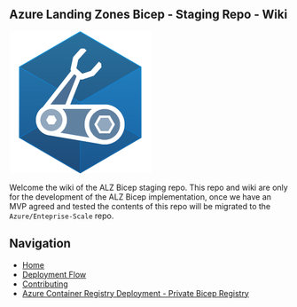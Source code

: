 <!-- markdownlint-disable -->
## Azure Landing Zones Bicep - Staging Repo - Wiki
<!-- markdownlint-restore -->

![Bicep Logo](media/bicep-logo.png)

Welcome the wiki of the ALZ Bicep staging repo. This repo and wiki are only for the development of the ALZ Bicep implementation, once we have an MVP agreed and tested the contents of this repo will be migrated to the `Azure/Enteprise-Scale` repo.

## Navigation

* [Home][wiki_home]
* [Deployment Flow][wiki_deployment_flow]
* [Contributing][wiki_contributing]
* [Azure Container Registry Deployment - Private Bicep Registry][wiki_acrdeploy]


 [//]: # (************************)
 [//]: # (INSERT LINK LABELS BELOW)
 [//]: # (************************)

<!--
The following link references should be copied from `_sidebar.md` in the `./docs/wiki/` folder.
Replace `./` with `https://github.com/Azure/terraform-azurerm-caf-enterprise-scale/wiki/` when copying to here.
-->

[wiki_home]:                                  https://github.com/Azure/ALZ-Bicep/wiki/home "Wiki - Home"
[wiki_deployment_flow]:                            https://github.com/Azure/ALZ-Bicep/wiki/DeploymentFlow "Wiki - Deployment Flow"
[wiki_contributing]:                          https://github.com/Azure/ALZ-Bicep/wiki/Contributing "Wiki - Contributing"
[wiki_acrdeploy]:                          https://github.com/Azure/ALZ-Bicep/wiki/ACRDeployment "Wiki - Private Bicep Registry"